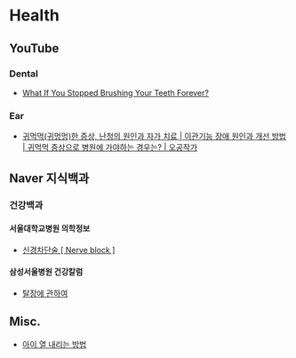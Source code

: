 # Health

## YouTube
### Dental
* [What If You Stopped Brushing Your Teeth Forever?](https://www.youtube.com/watch?v=lqriCSSsMiA)

### Ear
* [귀먹먹(귀멍멍)한 증상, 난청의 원인과 자가 치료 | 이관기능 장애 원인과 개선 방법 | 귀먹먹 증상으로 병원에 가야하는 경우는? | 오공작가](https://www.youtube.com/watch?v=b-8hu-To4Mk)

## Naver 지식백과
### 건강백과
#### 서울대학교병원 의학정보
* [신경차단술 [ Nerve block ]](https://terms.naver.com/entry.naver?docId=6225743&cid=51007&categoryId=51007)

#### 삼성서울병원 건강칼럼
* [탈장에 관하여](https://terms.naver.com/entry.naver?docId=2102471&cid=63166&categoryId=51019)

## Misc.
* [아이 열 내리는 방법](https://www.tylenol.co.kr/children-infants/fever/cool-down-the-fever)
